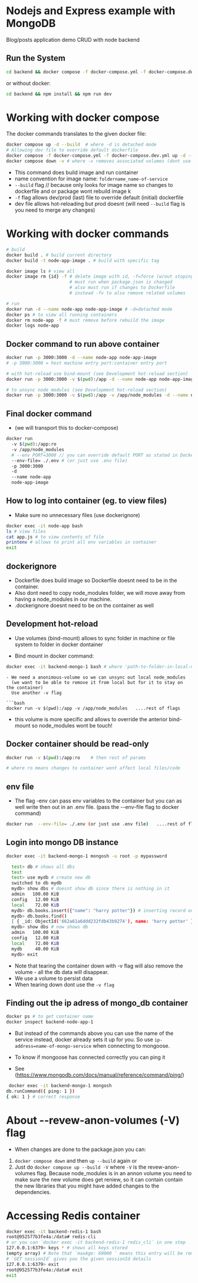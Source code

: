 # Nodejs and Express example with MongoDB

Blog/posts application demo CRUD with node backend

## Run the System

```bash
cd backend && docker compose -f docker-compose.yml -f docker-compose.dev.yml up -d --build
```

or without docker:

```bash
cd backend && npm install && npm run dev
```

# Working with docker compose

The docker commands translates to the given docker file:

```bash
docker compose up -d --build  # where -d is detached mode
# Allowing dev file to override default dockerfile
docker compose -f docker-compose.yml -f docker-compose.dev.yml up -d --build  # where -d is detached mode
docker compose down -v # where -v removes associated volumes (dont use -v if you using a db volume)
```

- This command does build image and run container
- name convention for image name: `foldername_name-of-service`
- `--build` flag // because only looks for image name so changes to dockerfile and or package wont rebuild image k
- `-f` flag allows dev/prod (last) file to override default (initial) dockerfile
- dev file allows hot-reloading but prod doesnt (will need `--build` flag is you need to merge any changes)

# Working with docker commands

```bash
# build
docker build . # build current directory
docker build -t node-app-image . # build with specific tag

docker image ls # view all
docker image rm {id} -f # delete image with id, -f=force (w/out stoping it)
                        # must run when package.json is changed
                        # also must run if changes to Dockerfile
                        # instead -fv to also remove related volumes

# run
docker run -d --name node-app node-app-image # -d=detached mode
docker ps # to view all running containers
docker rm node-app -f # must remove before rebuild the image
docker logs node-app
```

## Docker command to run above container

```bash
docker run -p 3000:3000 -d --name node-app node-app-image
# -p 3000:3000 = host machine entry port:container entry port

# with hot-reload use bind-mount (see Development hot-reload section)
docker run -p 3000:3000 -v $(pwd):/app -d --name node-app node-app-image

# to unsync node_modules (see Development hot-reload section)
docker run -p 3000:3000 -v $(pwd):/app -v /app/node_modules -d --name node-app node-app-image

```

## Final docker command

- (we will transport this to docker-compose)

```bash
docker run
  -v $(pwd):/app:ro
  -v /app/node_modules
  # --env PORT=3000 // you can override default PORT as stated in Dockerfile
  --env-file= ./.env # (or just use .env file)
  -p 3000:3000
  -d
  --name node-app
  node-app-image

```

## How to log into container (eg. to view files)

- Make sure no unnecessary files (use dockerignore)

```bash
docker exec -it node-app bash
ls # view files
cat app.js # to view contents of file
printenv # allows to print all env variables in container
exit
```

## dockerignore

- Dockerfile does build image so Dockerfile doesnt need to be in the container.
- Also dont need to copy node_modules folder, we will move away from having a node_modules in our machine.
- .dockerignore doesnt need to be on the container as well

## Development hot-reload

- Use volumes (bind-mount) allows to sync folder in
  machine or file system to folder in docker dontainer

- Bind mount in docker command:

```bash
docker exec -it backend-mongo-1 bash # where 'path-to-folder-in-local-machine' : 'path-to-folder-in-container'
```

````
- We need a anonimous-volume so we can unsync out local node_modules
  (we want to be able to remove it from local but for it to stay on the container)
  Use another -v flag

```bash
docker run -v $(pwd):/app -v /app/node_modules   ....rest of flags
````

- this volume is more specific and allows to override the anterior bind-mount
  so node_modules wont be touch!

## Docker container should be read-only

```bash
docker run -v $(pwd):/app:ro    # then rest of params

# where ro means changes to container wont affect local files/code

```

## env file

- The flag -env can pass env variables to the container but you can as well
  write then out in an .env file. (pass the --env-file flag to docker command)

```bash
docker run  --env-file= ./.env (or just use .env file)   ....rest of flags
```

## Login into mongo DB instance

```bash
docker exec -it backend-mongo-1 mongosh -u root -p mypassword

```

```bash
  test> db # shows all dbs
  test
  test> use mydb # create new db
  switched to db mydb
  mydb> show dbs # doesnt show db since there is nothing in it
  admin   100.00 KiB
  config   12.00 KiB
  local    72.00 KiB
  mydb> db.books.insert({"name": "harry potter"}) # inserting record on it
  mydb> db.books.find()
  [ { _id: ObjectId('662a61a6ddd232fdb43b9274'), name: 'harry potter' } ]
  mydb> show dbs # now shows db
  admin   100.00 KiB
  config   12.00 KiB
  local    72.00 KiB
  mydb     40.00 KiB
  mydb> exit

```

- Note that tearing the container down with -v flag will also remove the volume - all the db data will disappear.
- We use a volume to persist data
- When tearing down dont use the `-v flag`

## Finding out the ip adress of mongo_db container

```bash
docker ps # to get container name
docker inspect backend-node-app-1
```

- But instead of the commands above you can use the name of the service instead,
  docker already sets it up for you. So use `ip-address=name-of-mongo-service` when connecting to mongoose.

- To know if mongoose has connected correctly you can ping it
- See (https://www.mongodb.com/docs/manual/reference/command/ping/)

```bash
 docker exec -it backend-mongo-1 mongosh
db.runCommand({ ping: 1 })
{ ok: 1 } # correct response
```

# About --revew-anon-volumes (-V) flag

- When changes are done to the package.json you can:

1. `docker compose down` and then `up --build` again or
2. Just do `docker compose up --build -V` where `-V` is the revew-anon-volumes flag. Because node_modules is in an annon volume you need to make sure the new volume does get reniew, so it can contain contain the new libraries that you might have added changes to the dependencies.

# Accessing Redis container

```bash
docker exec -it backend-redis-1 bash
root@952577b3fe4a:/data# redis-cli
# or you can `docker exec -it backend-redis-1 redis_cli` in one step
127.0.0.1:6379> keys * # shows all keys stored
(empty array) # Note that `maxAge: 60000 ` means this entry will be removed in 1 minute
# `GET sessionId` gives you the given sessionId details
127.0.0.1:6379> exit
root@952577b3fe4a:/data# exit
exit

```
